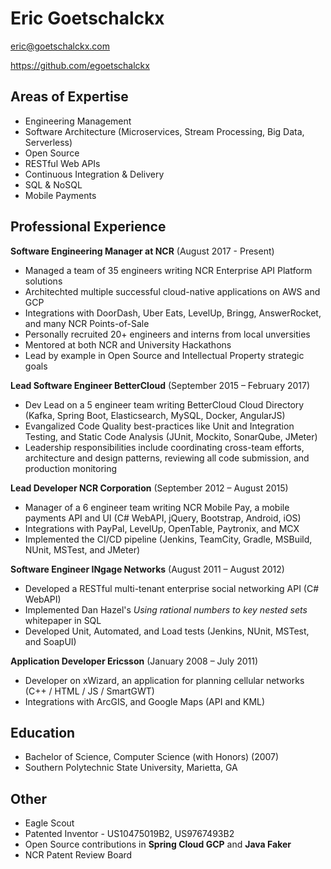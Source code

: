 # Eric Goetschalckx
eric@goetschalckx.com

https://github.com/egoetschalckx

## Areas of Expertise

 - Engineering Management
 - Software Architecture (Microservices, Stream Processing, Big Data, Serverless)
 - Open Source
 - RESTful Web APIs
 - Continuous Integration & Delivery
 - SQL & NoSQL
 - Mobile Payments

## Professional Experience

**Software Engineering Manager at NCR** (August 2017 - Present)
 - Managed a team of 35 engineers writing NCR Enterprise API Platform solutions
 - Architechted multiple successful cloud-native applications on AWS and GCP
 - Integrations with DoorDash, Uber Eats, LevelUp, Bringg, AnswerRocket, and many NCR Points-of-Sale
 - Personally recruited 20+ engineers and interns from local unversities
 - Mentored at both NCR and University Hackathons
 - Lead by example in Open Source and Intellectual Property strategic goals

**Lead Software Engineer BetterCloud** (September 2015 – February 2017)
 - Dev Lead on a 5 engineer team writing BetterCloud Cloud Directory (Kafka, Spring Boot, Elasticsearch, MySQL, Docker, AngularJS)
 - Evangalized Code Quality best-practices like Unit and Integration Testing, and Static Code Analysis (JUnit, Mockito, SonarQube, JMeter)
 - Leadership responsibilities include coordinating cross-team efforts, architecture and design patterns, reviewing all code submission, and production monitoring

**Lead Developer NCR Corporation** (September 2012 – August 2015)
 - Manager of a 6 engineer team writing NCR Mobile Pay, a mobile payments API and UI (C# WebAPI, jQuery, Bootstrap, Android, iOS)
 - Integrations with PayPal, LevelUp, OpenTable, Paytronix, and MCX
 - Implemented the CI/CD pipeline (Jenkins, TeamCity, Gradle, MSBuild, NUnit, MSTest, and JMeter)

**Software Engineer INgage Networks** (August 2011 – August 2012)
 - Developed a RESTful multi-tenant enterprise social networking API (C# WebAPI)
 - Implemented Dan Hazel's _Using rational numbers to key nested sets_ whitepaper in SQL
 - Developed Unit, Automated, and Load tests (Jenkins, NUnit, MSTest, and SoapUI)

**Application Developer Ericsson** (January 2008 – July 2011)
 - Developer on xWizard, an application for planning cellular networks (C++ / HTML / JS / SmartGWT)
 - Integrations with ArcGIS, and Google Maps (API and KML)

## Education
 - Bachelor of Science, Computer Science (with Honors) (2007)
 - Southern Polytechnic State University, Marietta, GA

## Other
 - Eagle Scout
 - Patented Inventor - US10475019B2, US9767493B2
 - Open Source contributions in **Spring Cloud GCP** and **Java Faker**
 - NCR Patent Review Board
